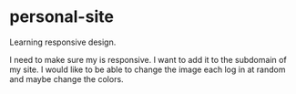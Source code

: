 personal-site
=============

Learning responsive design. 

I need to make sure my is responsive. 
I want to add it to the subdomain of my site. 
I would like to be able to change the image each log in at random and maybe change the colors. 






